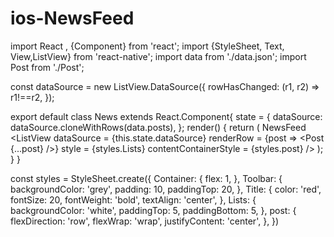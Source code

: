 # ios-NewsFeed
import React , {Component} from 'react';
import {StyleSheet, Text, View,ListView} from 'react-native';
import data from './data.json';
import Post from './Post';

const dataSource = new ListView.DataSource({
	rowHasChanged: (r1, r2) => r1!==r2,
});

export default class News extends React.Component{
	state = {
		dataSource: dataSource.cloneWithRows(data.posts),
	};
	render() {
		return (
				<View style = {styles.Container} >
					<View style = {styles.Toolbar} >
						<Text style = {styles.Title}> NewsFeed </Text>
					</View>
					<ListView
						dataSource = {this.state.dataSource}
						renderRow = {post => <Post {...post} />}
						style = {styles.Lists}
						contentContainerStyle = {styles.post}
					/>
				</View>
			);
	}
}

const styles = StyleSheet.create({
	Container: {
		flex: 1,
	},
	Toolbar: {
		backgroundColor: 'grey',
		padding: 10,
		paddingTop: 20,
	},
	Title: {
		color: 'red',
		fontSize: 20,
		fontWeight: 'bold',
		textAlign: 'center',
	},
	Lists: {
		backgroundColor: 'white',
		paddingTop: 5,
		paddingBottom: 5,
	},
	post: {
		flexDirection: 'row',
		flexWrap: 'wrap',
		justifyContent: 'center',
	},
})
